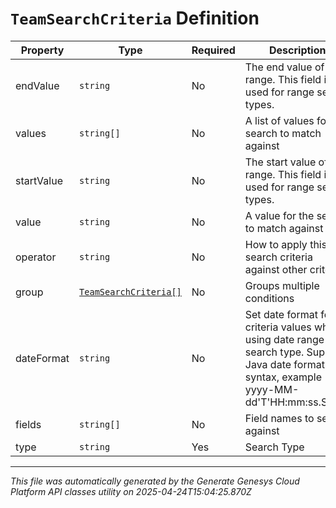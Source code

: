 # `TeamSearchCriteria` Definition

| Property | Type | Required | Description |
|----------|------|----------|-------------|
| endValue | `string` | No | The end value of the range. This field is used for range search types. |
| values | `string[]` | No | A list of values for the search to match against |
| startValue | `string` | No | The start value of the range. This field is used for range search types. |
| value | `string` | No | A value for the search to match against |
| operator | `string` | No | How to apply this search criteria against other criteria |
| group | [`TeamSearchCriteria[]`](teamsearchcriteria-definition.md) | No | Groups multiple conditions |
| dateFormat | `string` | No | Set date format for criteria values when using date range search type.  Supports Java date format syntax, example yyyy-MM-dd'T'HH:mm:ss.SSSX. |
| fields | `string[]` | No | Field names to search against |
| type | `string` | Yes | Search Type |

---

*This file was automatically generated by the Generate Genesys Cloud Platform API classes utility on 2025-04-24T15:04:25.870Z*
